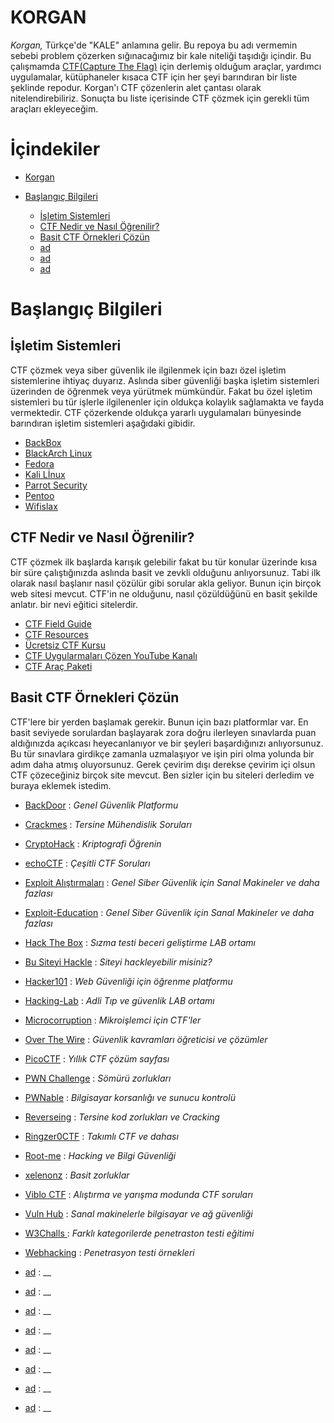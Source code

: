 # KORGAN

_Korgan,_ Türkçe'de "KALE" anlamına gelir. Bu repoya bu adı vermemin sebebi problem çözerken sığınacağımız bir kale niteliği taşıdığı içindir. Bu çalışmamda [CTF(Capture The Flag)](https://en.wikipedia.org/wiki/Capture_the_flag#Computer_security) için derlemiş olduğum araçlar, yardımcı uygulamalar, kütüphaneler kısaca CTF için her şeyi barındıran bir liste şeklinde repodur. Korgan'ı CTF çözenlerin alet çantası olarak nitelendirebiliriz. Sonuçta bu liste içerisinde CTF çözmek için gerekli tüm araçları ekleyeceğim.

# İçindekiler

- [Korgan](#korgan)
- [Başlangıç Bilgileri](#başlangıç-bilgileri)

  - [İşletim Sistemleri](#i̇şletim-sistemleri)
  - [CTF Nedir ve Nasıl Öğrenilir?](#ctf-nedir-ve-nasıl-öğrenilir)
  - [Basit CTF Örnekleri Çözün](#basit-ctf-örnekleri-çözün)
  - [ad](link)
  - [ad](link)
  - [ad](link)

# Başlangıç Bilgileri

## İşletim Sistemleri

CTF çözmek veya siber güvenlik ile ilgilenmek için bazı özel işletim sistemlerine ihtiyaç duyarız. Aslında siber güvenliği başka işletim sistemleri üzerinden de öğrenmek veya yürütmek mümkündür. Fakat bu özel işletim sistemleri bu tür işlerle ilgilenenler için oldukça kolaylık sağlamakta ve fayda vermektedir. CTF çözerkende oldukça yararlı uygulamaları bünyesinde barındıran işletim sistemleri aşağıdaki gibidir.

- [BackBox](https://www.backbox.org/)
- [BlackArch Linux](https://blackarch.org/)
- [Fedora](https://labs.fedoraproject.org/security/)
- [Kali Lİnux](https://www.kali.org/)
- [Parrot Security](https://www.parrotsec.org/)
- [Pentoo](https://pentoo.org/)
- [Wifislax](https://www.wifislax.com/)

## CTF Nedir ve Nasıl Öğrenilir?

CTF çözmek ilk başlarda karışık gelebilir fakat bu tür konular üzerinde kısa bir süre çalıştığınızda aslında basit ve zevkli olduğunu anlıyorsunuz. Tabi ilk olarak nasıl başlanır nasıl çözülür gibi sorular akla geliyor. Bunun için birçok web sitesi mevcut. CTF'in ne olduğunu, nasıl çözüldüğünü en basit şekilde anlatır. bir nevi eğitici sitelerdir.

- [CTF Field Guide](https://trailofbits.github.io/ctf/)
- [CTF Resources](http://ctfs.github.io/resources/)
- [Ücretsiz CTF Kursu](https://www.hoppersroppers.org/courseCTF.html)
- [CTF Uygularmaları Çözen YouTube Kanalı](https://www.youtube.com/channel/UCa6eh7gCkpPo5XXUDfygQQA)
- [CTF Araç Paketi](https://github.com/xairy/mipt-ctf)

## Basit CTF Örnekleri Çözün

CTF'lere bir yerden başlamak gerekir. Bunun için bazı platformlar var. En basit seviyede sorulardan başlayarak zora doğru ilerleyen sınavlarda puan aldığınızda açıkcası heyecanlanıyor ve bir şeyleri başardığınızı anlıyorsunuz. Bu tür sınavlara girdikçe zamanla uzmalaşıyor ve işin piri olma yolunda bir adım daha atmış oluyorsunuz. Gerek çevirim dışı derekse çevirim içi olsun CTF çözeceğiniz birçok site mevcut. Ben sizler için bu siteleri derledim ve buraya eklemek istedim. 

- [BackDoor](https://backdoor.sdslabs.co/) : _Genel Güvenlik Platformu_
- [Crackmes](https://crackmes.one/) : _Tersine Mühendislik Soruları_
- [CryptoHack](https://cryptohack.org/) : _Kriptografi Öğrenin_
- [echoCTF](https://echoctf.red/) : _Çeşitli CTF Soruları_
- [Exploit Alıştırmaları](https://exploit-exercises.lains.space/) : _Genel Siber Güvenlik için Sanal Makineler ve daha fazlası_
- [Exploit-Education](http://exploit.education/) : _Genel Siber Güvenlik için Sanal Makineler ve daha fazlası_
- [Hack The Box](https://www.hackthebox.eu/) : _Sızma testi beceri geliştirme LAB ortamı_
- [Bu Siteyi Hackle](https://www.hackthissite.org/) : _Siteyi hackleyebilir misiniz?_ 
- [Hacker101](https://www.hacker101.com/) : _Web Güvenliği için öğrenme platformu_
- [Hacking-Lab](https://hacking-lab.com/index.html) : _Adli Tıp ve güvenlik LAB ortamı_
- [Microcorruption](https://microcorruption.com/login) : _Mikroişlemci için CTF'ler_
- [Over The Wire](OverTheWire) : _Güvenlik kavramları öğreticisi ve çözümler_
- [PicoCTF](https://2019game.picoctf.com/) : _Yıllık CTF çözüm sayfası_
- [PWN Challenge](http://pwn.eonew.cn/) : _Sömürü zorlukları_
- [PWNable](http://pwnable.kr/) : _Bilgisayar korsanlığı ve sunucu kontrolü_
- [Reverseing](http://reversing.kr/) : _Tersine kod zorlukları ve Cracking_
- [Ringzer0CTF](https://ringzer0ctf.com/) : _Takımlı CTF ve dahası_
- [Root-me](https://www.root-me.org/) : _Hacking ve Bilgi Güvenliği_
- [xelenonz](https://github.com/xelenonz/game) : _Basit zorluklar_
- [Viblo CTF](https://ctf.viblo.asia/landing) : _Alıştırma ve yarışma modunda CTF soruları_
- [Vuln Hub](https://www.vulnhub.com/) : _Sanal makinelerle bilgisayar ve ağ güvenliği_
- [W3Challs ](https://w3challs.com/) : _Farklı kategorilerde penetraston testi eğitimi_
- [Webhacking](https://webhacking.kr/) : _Penetrasyon testi örnekleri_


- [ad](link) : __
- [ad](link) : __
- [ad](link) : __
- [ad](link) : __
- [ad](link) : __
- [ad](link) : __
- [ad](link) : __
- [ad](link) : __


